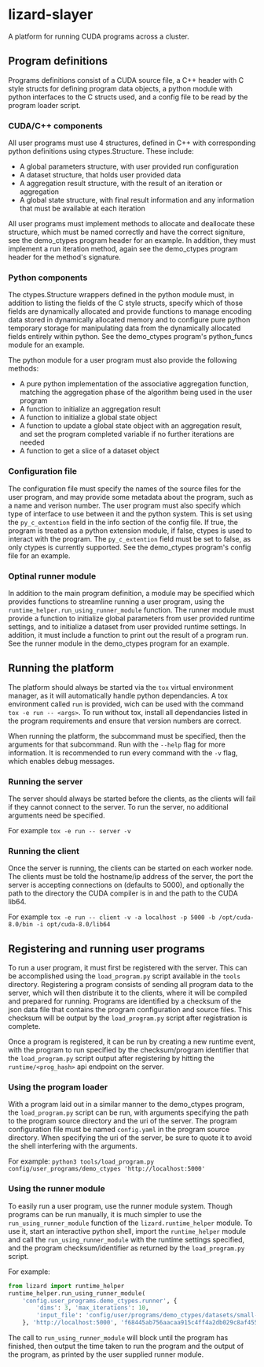 # lizard-slayer
A platform for running CUDA programs across a cluster.

## Program definitions
Programs definitions consist of a CUDA source file, a C++ header with C style
structs for defining program data objects, a python module with python
interfaces to the C structs used, and a config file to be read by the program
loader script.

### CUDA/C++ components
All user programs must use 4 structures, defined in C++ with corresponding
python definitions using ctypes.Structure. These include:
 - A global parameters structure, with user provided run configuration
 - A dataset structure, that holds user provided data
 - A aggregation result structure, with the result of an iteration or
   aggregation
 - A global state structure, with final result information and any information
   that must be available at each iteration

All user programs must implement methods to allocate and deallocate these
structure, which must be named correctly and have the correct signiture, see
the demo_ctypes program header for an example. In addition, they must implement
a run iteration method, again see the demo_ctypes program header for the
method's signature.

### Python components
The ctypes.Structure wrappers defined in the python module must, in addition to
listing the fields of the C style structs, specify which of those fields are
dynamically allocated and provide functions to manage encoding data stored in
dynamically allocated memory and to configure pure python temporary storage for
manipulating data from the dynamically allocated fields entirely within python.
See the demo_ctypes program's python_funcs module for an example.

The python module for a user program must also provide the following methods:
 - A pure python implementation of the associative aggregation function,
   matching the aggregation phase of the algorithm being used in the user
   program
 - A function to initialize an aggregation result
 - A function to initialize a global state object
 - A function to update a global state object with an aggregation result,
   and set the program completed variable if no further iterations are needed
 - A function to get a slice of a dataset object

### Configuration file
The configuration file must specify the names of the source files for the user
program, and may provide some metadata about the program, such as a name and
verison number. The user program must also specify which type of interface to
use between it and the python system. This is set using the `py_c_extention`
field in the info section of the config file. If true, the program is treated
as a python extension module, if false, ctypes is used to interact with the
program. The `py_c_extention` field must be set to false, as only ctypes is
currently supported. See the demo_ctypes program's config file for an example.

### Optinal runner module
In addition to the main program definition, a module may be specified which
provides functions to streamline running a user program, using the
`runtime_helper.run_using_runner_module` function. The runner module must
provide a function to initialize global parameters from user provided runtime
settings, and to initialize a dataset from user provided runtime settings. In
addition, it must include a function to print out the result of a program run.
See the runner module in the demo_ctypes program for an example.

## Running the platform
The platform should always be started via the `tox` virtual environment
manager, as it will automatically handle python dependancies. A tox environment
called `run` is provided, wich can be used with the command
`tox -e run -- <args>`. To run without tox, install all dependancies listed in
the program requirements and ensure that version numbers are correct.

When running the platform, the subcommand must be specified, then the arguments
for that subcommand. Run with the `--help` flag for more information. It is
recommended to run every command with the `-v` flag, which enables debug
messages.

### Running the server
The server should always be started before the clients, as the clients will
fail if they cannot connect to the server. To run the server, no additional
arguments need be specified.

For example `tox -e run -- server -v`

### Running the client
Once the server is running, the clients can be started on each worker node. The
clients must be told the hostname/ip address of the server, the port the server
is accepting connections on (defaults to 5000), and optionally the path to the
directory the CUDA compiler is in and the path to the CUDA lib64.

For example `tox -e run -- client -v -a localhost -p 5000 -b /opt/cuda-8.0/bin
-i opt/cuda-8.0/lib64`

## Registering and running user programs
To run a user program, it must first be registered with the server. This can be
accomplished using the `load_program.py` script available in the `tools`
directory. Registering a program consists of sending all program data to the
server, which will then distribute it to the clients, where it will be compiled
and prepared for running. Programs are identified by a checksum of the json
data file that contains the program configuration and source files. This
checksum will be output by the `load_program.py` script after registration is
complete.

Once a program is registered, it can be run by creating a new runtime event,
with the program to run specified by the checksum/program identifier that the
`load_program.py` script output after registering by hitting the
`runtime/<prog_hash>` api endpoint on the server.


### Using the program loader
With a program laid out in a similar manner to the demo_ctypes program, the
`load_program.py` script can be run, with arguments specifying the path to the
program source directory and the uri of the server. The program configuration
file must be named `config.yaml` in the program source directory. When
specifying the uri of the server, be sure to quote it to avoid the shell
interfering with the arguments.

For example: `python3 tools/load_program.py config/user_programs/demo_ctypes
'http://localhost:5000'`

### Using the runner module
To easily run a user program, use the runner module system. Though programs can
be run manually, it is much simpler to use the `run_using_runner_module`
function of the `lizard.runtime_helper` module. To use it, start an interactive
python shell, import the `runtime_helper` module and call the
`run_using_runner_module` with the runtime settings specified, and the program
checksum/identifier as returned by the `load_program.py` script.

For example:
```python
from lizard import runtime_helper
runtime_helper.run_using_runner_module(
    'config.user_programs.demo_ctypes.runner', {
        'dims': 3, 'max_iterations': 10,
        'input_file': 'config/user/programs/demo_ctypes/datasets/small-n16-d3'
    }, 'http://localhost:5000', 'f68445ab756aacaa915c4ff4a2db029c8af4556b')
```

The call to `run_using_runner_module` will block until the program has
finished, then output the time taken to run the program and the output of the
program, as printed by the user supplied runner module.
